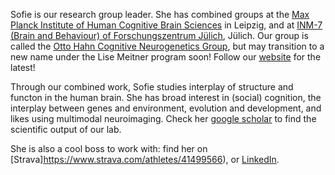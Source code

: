 Sofie is our research group leader. She has combined groups at the [Max Planck Institute of Human Cognitive Brain Sciences](https://www.cbs.mpg.de/person/valk/1112085) in Leipzig, and at [INM-7 (Brain and Behaviour) of Forschungszentrum Jülich](https://www.fz-juelich.de/profile/valk_s), Jülich. Our group is called the [Otto Hahn Cognitive Neurogenetics Group](https://www.cbs.mpg.de/independent-research-groups/cognitive-neurogenetics), but may transition to a new name under the Lise Meitner program soon! Follow our [website](https://cng-lab.github.io/people.html) for the latest!

Through our combined work, Sofie studies interplay of structure and functon in the human brain. She has broad interest in (social) cognition, the interplay between genes and environment, evolution and development, and likes using multimodal neuroimaging. Check her [google scholar](https://scholar.google.com/citations?hl=en&user=FvGpB04AAAAJ&view_op=list_works&sortby=pubdate) to find the scientific output of our lab.

She is also a cool boss to work with: find her on [Strava]https://www.strava.com/athletes/41499566), or [LinkedIn](https://www.linkedin.com/in/sofievalk/).